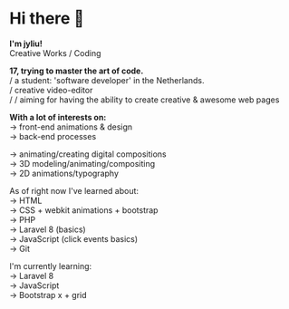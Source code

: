 # Hi there 👋

**I'm jyliu!** <br>
Creative Works / Coding <br>

**17, trying to master the art of code. <br>**
/ a student: 'software developer' in the Netherlands. <br>
/ creative video-editor <br>
/ / aiming for having the ability to create creative & awesome web pages


**With a lot of interests on:**<br>
-> front-end animations & design<br>
-> back-end processes<br>

-> animating/creating digital compositions<br>
-> 3D modeling/animating/compositing<br>
-> 2D animations/typography<br>

As of right now I've learned about:<br>
-> HTML<br>
-> CSS + webkit animations + bootstrap<br>
-> PHP<br>
-> Laravel 8 (basics)<br>
-> JavaScript (click events basics)<br>
-> Git<br>

I'm currently learning:<br>
-> Laravel 8<br>
-> JavaScript<br>
-> Bootstrap x + grid<br>

<!--
**jyliuuu/jyliuuu** is a ✨ _special_ ✨ repository because its `README.md` (this file) appears on your GitHub profile.

Here are some ideas to get you started:

- 🔭 I’m currently working on ...
- 🌱 I’m currently learning ...
- 👯 I’m looking to collaborate on ...
- 🤔 I’m looking for help with ...
- 💬 Ask me about ...
- 📫 How to reach me: ...
- 😄 Pronouns: ...
- ⚡ Fun fact: ...
-->

